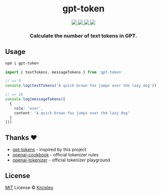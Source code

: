 <h1 align="center">gpt-token</h1>
<p align="center">
<a href="https://www.npmjs.com/package/gpt-token">
  <img src="https://img.shields.io/npm/v/gpt-token?style=flat&colorA=18181B&colorB=F0DB4F" />
</a>

<a href="https://www.npmjs.com/package/gpt-token">
  <img src="https://img.shields.io/npm/types/gpt-token?style=flat&colorA=18181B&colorB=F0DB4F" />
</a>

<a href="https://bundlephobia.com/package/gpt-token">
  <img src="https://img.shields.io/bundlephobia/minzip/gpt-token?style=flat&colorA=18181B&colorB=F0DB4F" />
</a>

<a href="https://github.com/kricsleo/gpt-token/blob/master/LICENSE">
  <img src="https://img.shields.io/github/license/kricsleo/gpt-token.svg?style=flat&colorA=18181B&colorB=F0DB4F" />
</a>

</p>

<h3 align="center">Calculate the number of text tokens in GPT.</h3>

## Usage

```bash
npm i gpt-token
```

```ts
import { textTokens, messageTokens } from 'gpt-token'

// => 9
console.log(textTokens('A quick brown fox jumps over the lazy dog'))

// => 16
console.log(messageTokens([
  {
    role: 'user',
    content: 'A quick brown fox jumps over the lazy dog'
  }
]))
```

## Thanks ❤️

- [gpt-tokens](https://github.com/Cainier/gpt-tokens/tree/main) - inspired by this project
- [openai-cookbook](https://github.com/openai/openai-cookbook/blob/main/examples/How_to_count_tokens_with_tiktoken.ipynb) - official tokenizer rules
- [openai-tokenizer](https://platform.openai.com/tokenizer) - official tokenizer playground

## License

[MIT](./LICENSE) License © [Krcisleo](https://github.com/krcisleo)
